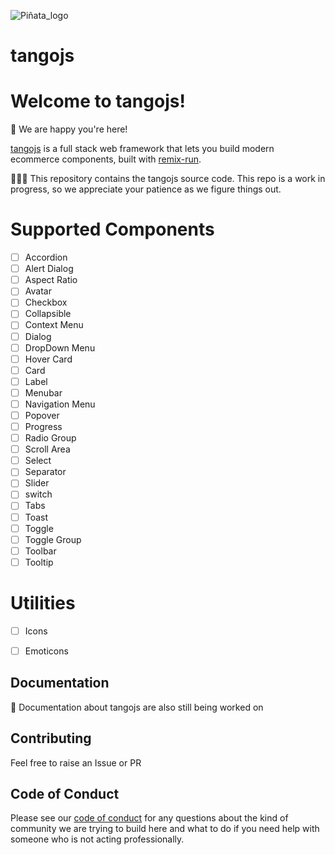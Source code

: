 ![Piñata_logo](https://user-images.githubusercontent.com/19430799/213939958-548d3f47-1e4c-4ea5-bc5a-d458a6e73ad2.svg)
# tangojs

# Welcome to tangojs!

🎉 We are happy you're here!

[tangojs](https://tangojs.run) is a full stack web framework that lets you build modern ecommerce components, built with [remix-run](https://github.com/remix-run/remix).

🧑🏿‍💻 This repository contains the tangojs source code. This repo is a work in progress, so we appreciate your patience as we figure things out.

# Supported Components

- [ ] Accordion
- [ ] Alert Dialog
- [ ] Aspect Ratio
- [ ] Avatar
- [ ] Checkbox
- [ ] Collapsible
- [ ] Context Menu
- [ ] Dialog
- [ ] DropDown Menu
- [ ] Hover Card
- [ ] Card
- [ ] Label
- [ ] Menubar
- [ ] Navigation Menu
- [ ] Popover
- [ ] Progress
- [ ] Radio Group
- [ ] Scroll Area
- [ ] Select
- [ ] Separator
- [ ] Slider
- [ ] switch
- [ ] Tabs
- [ ] Toast
- [ ] Toggle
- [ ] Toggle Group
- [ ] Toolbar
- [ ] Tooltip

# Utilities
- [ ] Icons
- [ ] Emoticons




## Documentation

📖 Documentation about tangojs are also still being worked on

## Contributing

Feel free to raise an Issue or PR

## Code of Conduct

Please see our [code of conduct](CODE_OF_CONDUCT.md) for any questions about the kind of community we are trying to build here and what to do if you need help with someone who is not acting professionally.
